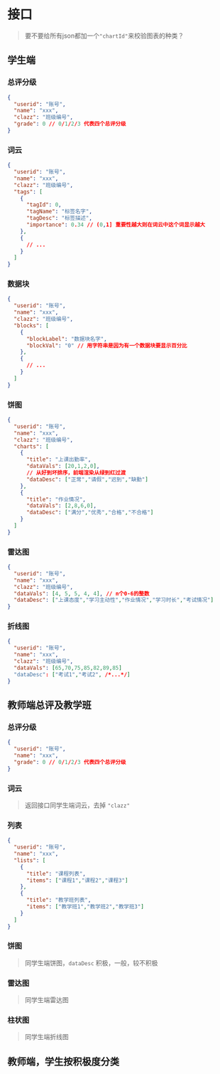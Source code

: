 # 接口
> 要不要给所有json都加一个`"chartId"`来校验图表的种类？
## 学生端
### 总评分级
```json
{
  "userid": "账号",
  "name": "xxx",
  "clazz": "班级编号",
  "grade": 0 // 0/1/2/3 代表四个总评分级
}
```
### 词云
```json
{
  "userid": "账号",
  "name": "xxx",
  "clazz": "班级编号",
  "tags": [
    {
      "tagId": 0,
      "tagName": "标签名字",
      "tagDesc": "标签描述",
      "importance": 0.34 // (0,1] 重要性越大则在词云中这个词显示越大
    },
    {
      // ...
    }
  ]
}
```
### 数据块
```json
{
  "userid": "账号",
  "name": "xxx",
  "clazz": "班级编号",
  "blocks": [
    {
      "blockLabel": "数据块名字",
      "blockVal": "0" // 用字符串是因为有一个数据块要显示百分比
    },
    {
      // ...
    }
  ]
}
```
### 饼图
```json
{
  "userid": "账号",
  "name": "xxx",
  "clazz": "班级编号",
  "charts": [
    {
      "title": "上课出勤率",
      "dataVals": [20,1,2,0],
      // 从好到坏排序，前端渲染从绿到红过渡
      "dataDesc": ["正常","请假","迟到","缺勤"]
    },
    {
      "title": "作业情况",
      "dataVals": [2,8,6,0],
      "dataDesc": ["满分","优秀","合格","不合格"]
    }
  ]
}
```
### 雷达图
```json
{
  "userid": "账号",
  "name": "xxx",
  "clazz": "班级编号",
  "dataVals": [4, 5, 5, 4, 4], // n个0-6的整数
  "dataDesc": ["上课态度","学习主动性","作业情况","学习时长","考试情况"]
}
```
### 折线图
```json
{
  "userid": "账号",
  "name": "xxx",
  "clazz": "班级编号",
  "dataVals": [65,70,75,85,82,89,85]
  "dataDesc": ["考试1","考试2", /*...*/]
}
```
## 教师端总评及教学班
### 总评分级
```json
{
  "userid": "账号",
  "name": "xxx",
  "grade": 0 // 0/1/2/3 代表四个总评分级
}
```
### 词云
> 返回接口同学生端词云，去掉 `"clazz"`
### 列表
```json
{
  "userid": "账号",
  "name": "xxx",
  "lists": [
    {
      "title": "课程列表",
      "items": ["课程1","课程2","课程3"]
    },
    {
      "title": "教学班列表",
      "items": ["教学班1","教学班2","教学班3"]
    }
  ]
}
```
### 饼图
> 同学生端饼图，`dataDesc` 积极，一般，较不积极
### 雷达图
> 同学生端雷达图
### 柱状图
> 同学生端折线图
## 教师端，学生按积极度分类
